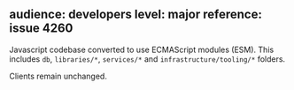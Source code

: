 audience: developers
level: major
reference: issue 4260
---

Javascript codebase converted to use ECMAScript modules (ESM).
This includes `db`, `libraries/*`, `services/*` and `infrastructure/tooling/*` folders.

Clients remain unchanged.
